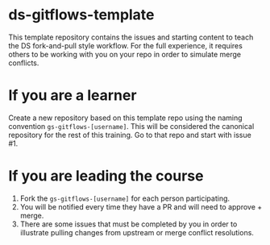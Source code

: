 # ds-gitflows-template

This template repository contains the issues and starting content to teach the DS fork-and-pull style workflow. For the full experience, it requires others to be working with you on your repo in order to simulate merge conflicts. 

# If you are a learner

Create a new repository based on this template repo using the naming convention `gs-gitflows-[username]`. This will be considered the canonical repository for the rest of this training. Go to that repo and start with issue #1.

# If you are leading the course

1. Fork the `gs-gitflows-[username]` for each person participating.
1. You will be notified every time they have a PR and will need to approve + merge.
1. There are some issues that must be completed by you in order to illustrate pulling changes from upstream or merge conflict resolutions.
